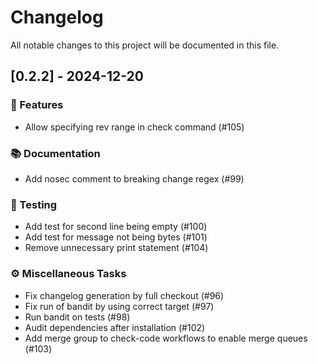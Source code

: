 # Changelog

All notable changes to this project will be documented in this file.

## [0.2.2] - 2024-12-20

### 🚀 Features

- Allow specifying rev range in check command (#105)

### 📚 Documentation

- Add nosec comment to breaking change regex (#99)

### 🧪 Testing

- Add test for second line being empty (#100)
- Add test for message not being bytes (#101)
- Remove unnecessary print statement (#104)

### ⚙️ Miscellaneous Tasks

- Fix changelog generation by full checkout (#96)
- Fix run of bandit by using correct target (#97)
- Run bandit on tests (#98)
- Audit dependencies after installation (#102)
- Add merge group to check-code workflows to enable merge queues (#103)

<!-- generated by git-cliff -->
